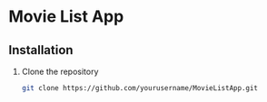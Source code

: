 # Movie List App

## Installation

1. Clone the repository
   ```bash
   git clone https://github.com/yourusername/MovieListApp.git
